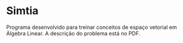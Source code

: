 # Simtia

Programa desenvolvido para treinar conceitos de espaço vetorial em Álgebra Linear.
A descrição do problema está no PDF.
